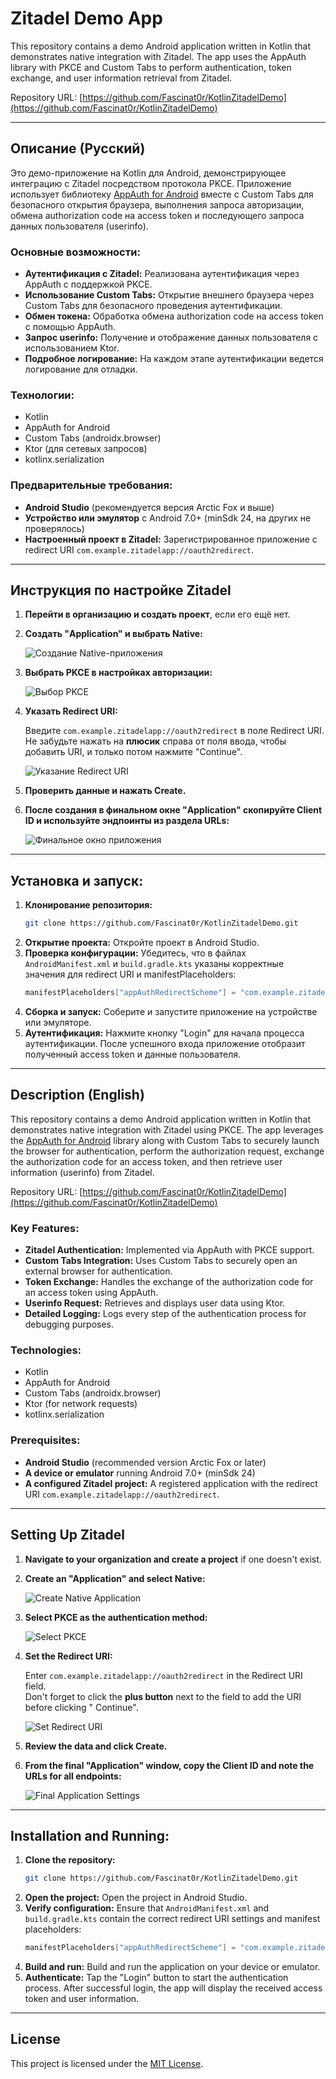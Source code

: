 # Zitadel Demo App

This repository contains a demo Android application written in Kotlin that demonstrates native
integration with Zitadel. The app uses the AppAuth library with PKCE and Custom Tabs to perform
authentication, token exchange, and user information retrieval from Zitadel.

Repository
URL: [https://github.com/Fascinat0r/KotlinZitadelDemo](https://github.com/Fascinat0r/KotlinZitadelDemo)

---

## Описание (Русский)

Это демо-приложение на Kotlin для Android, демонстрирующее интеграцию с Zitadel посредством
протокола PKCE. Приложение использует
библиотеку [AppAuth for Android](https://github.com/openid/AppAuth-Android) вместе с Custom Tabs для
безопасного открытия браузера, выполнения запроса авторизации, обмена authorization code на access
token и последующего запроса данных пользователя (userinfo).

### Основные возможности:

- **Аутентификация с Zitadel:** Реализована аутентификация через AppAuth с поддержкой PKCE.
- **Использование Custom Tabs:** Открытие внешнего браузера через Custom Tabs для безопасного
  проведения аутентификации.
- **Обмен токена:** Обработка обмена authorization code на access token с помощью AppAuth.
- **Запрос userinfo:** Получение и отображение данных пользователя с использованием Ktor.
- **Подробное логирование:** На каждом этапе аутентификации ведется логирование для отладки.

### Технологии:

- Kotlin
- AppAuth for Android
- Custom Tabs (androidx.browser)
- Ktor (для сетевых запросов)
- kotlinx.serialization

### Предварительные требования:

- **Android Studio** (рекомендуется версия Arctic Fox и выше)
- **Устройство или эмулятор** с Android 7.0+ (minSdk 24, на других не проверялось)
- **Настроенный проект в Zitadel:** Зарегистрированное приложение с redirect
  URI `com.example.zitadelapp://oauth2redirect`.

---

## Инструкция по настройке Zitadel

1. **Перейти в организацию и создать проект**, если его ещё нет.

2. **Создать "Application" и выбрать Native:**

   ![Создание Native-приложения](docs/zitadel_create_native_app.png)

3. **Выбрать PKCE в настройках авторизации:**

   ![Выбор PKCE](docs/zitadel_select_pkce.png)

4. **Указать Redirect URI:**

   Введите `com.example.zitadelapp://oauth2redirect` в поле Redirect URI.  
   Не забудьте нажать на **плюсик** справа от поля ввода, чтобы добавить URI, и только потом
   нажмите "Continue".

   ![Указание Redirect URI](docs/zitadel_redirect_uri.png)

5. **Проверить данные и нажать Create.**

6. **После создания в финальном окне "Application" скопируйте Client ID и используйте эндпоинты из
   раздела URLs:**

   ![Финальное окно приложения](docs/zitadel_final_app_settings.png)

---

## Установка и запуск:

1. **Клонирование репозитория:**
   ```bash
   git clone https://github.com/Fascinat0r/KotlinZitadelDemo.git
   ```
2. **Открытие проекта:** Откройте проект в Android Studio.
3. **Проверка конфигурации:** Убедитесь, что в файлах `AndroidManifest.xml` и `build.gradle.kts`
   указаны корректные значения для redirect URI и manifestPlaceholders:
   ```kotlin
   manifestPlaceholders["appAuthRedirectScheme"] = "com.example.zitadelapp"
   ```
4. **Сборка и запуск:** Соберите и запустите приложение на устройстве или эмуляторе.
5. **Аутентификация:** Нажмите кнопку "Login" для начала процесса аутентификации. После успешного
   входа приложение отобразит полученный access token и данные пользователя.

---

## Description (English)

This repository contains a demo Android application written in Kotlin that demonstrates native
integration with Zitadel using PKCE. The app leverages
the [AppAuth for Android](https://github.com/openid/AppAuth-Android) library along with Custom Tabs
to securely launch the browser for authentication, perform the authorization request, exchange the
authorization code for an access token, and then retrieve user information (userinfo) from Zitadel.

Repository
URL: [https://github.com/Fascinat0r/KotlinZitadelDemo](https://github.com/Fascinat0r/KotlinZitadelDemo)

### Key Features:

- **Zitadel Authentication:** Implemented via AppAuth with PKCE support.
- **Custom Tabs Integration:** Uses Custom Tabs to securely open an external browser for
  authentication.
- **Token Exchange:** Handles the exchange of the authorization code for an access token using
  AppAuth.
- **Userinfo Request:** Retrieves and displays user data using Ktor.
- **Detailed Logging:** Logs every step of the authentication process for debugging purposes.

### Technologies:

- Kotlin
- AppAuth for Android
- Custom Tabs (androidx.browser)
- Ktor (for network requests)
- kotlinx.serialization

### Prerequisites:

- **Android Studio** (recommended version Arctic Fox or later)
- **A device or emulator** running Android 7.0+ (minSdk 24)
- **A configured Zitadel project:** A registered application with the redirect
  URI `com.example.zitadelapp://oauth2redirect`.

---

## Setting Up Zitadel

1. **Navigate to your organization and create a project** if one doesn't exist.

2. **Create an "Application" and select Native:**

   ![Create Native Application](docs/zitadel_create_native_app.png)

3. **Select PKCE as the authentication method:**

   ![Select PKCE](docs/zitadel_select_pkce.png)

4. **Set the Redirect URI:**

   Enter `com.example.zitadelapp://oauth2redirect` in the Redirect URI field.  
   Don't forget to click the **plus button** next to the field to add the URI before clicking "
   Continue".

   ![Set Redirect URI](docs/zitadel_redirect_uri.png)

5. **Review the data and click Create.**

6. **From the final "Application" window, copy the Client ID and note the URLs for all endpoints:**

   ![Final Application Settings](docs/zitadel_final_app_settings.png)

---

## Installation and Running:

1. **Clone the repository:**
   ```bash
   git clone https://github.com/Fascinat0r/KotlinZitadelDemo.git
   ```
2. **Open the project:** Open the project in Android Studio.
3. **Verify configuration:** Ensure that `AndroidManifest.xml` and `build.gradle.kts` contain the
   correct redirect URI settings and manifest placeholders:
   ```kotlin
   manifestPlaceholders["appAuthRedirectScheme"] = "com.example.zitadelapp"
   ```
4. **Build and run:** Build and run the application on your device or emulator.
5. **Authenticate:** Tap the "Login" button to start the authentication process. After successful
   login, the app will display the received access token and user information.

---

## License

This project is licensed under the [MIT License](LICENSE).